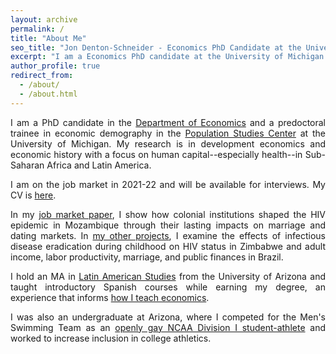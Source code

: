 ```yaml
---
layout: archive
permalink: /
title: "About Me"
seo_title: "Jon Denton-Schneider - Economics PhD Candidate at the University of Michigan"
excerpt: "I am a Economics PhD candidate at the University of Michigan studying development and history with a focus on human capital."
author_profile: true
redirect_from: 
  - /about/
  - /about.html
---
```


<p align="justify">
I am a PhD candidate in the <a href="https://lsa.umich.edu/econ">Department of Economics</a> and a predoctoral trainee in economic demography in the <a href="https://www.psc.isr.umich.edu/">Population Studies Center</a> at the University of Michigan. My research is in development economics and economic history with a focus on human capital--especially health--in Sub-Saharan Africa and Latin America.
</p>

<p align="justify">
I am on the job market in 2021-22 and will be available for interviews. My CV is <a href="https://jondentonschneider.com/files/Denton-Schneider_CV.pdf">here</a>.
</p>

<p align="justify">
In my <a href="https://jondentonschneider.com/files/denton-schneider_hiv_institutions.pdf">job market paper</a>, I show how colonial institutions shaped the HIV epidemic in Mozambique through their lasting impacts on marriage and dating markets. In <a href="https://jondentonschneider.com/research">my other projects</a>, I examine the effects of infectious disease eradication during childhood on HIV status in Zimbabwe and adult income, labor productivity, marriage, and public finances in Brazil.
  </p>

<p align="justify">
I hold an MA in <a href="https://las.arizona.edu/">Latin American Studies</a> from the University of Arizona and taught introductory Spanish courses while earning my degree, an experience that informs <a href="https://jondentonschneider.com/teaching">how I teach economics</a>.
</p>
    
<p align="justify">
I was also an undergraduate at Arizona, where I competed for the Men's Swimming Team as an <a href="https://jondentonschneider.com/personal">openly gay NCAA Division I student-athlete</a> and worked to increase inclusion in college athletics.
</p>
